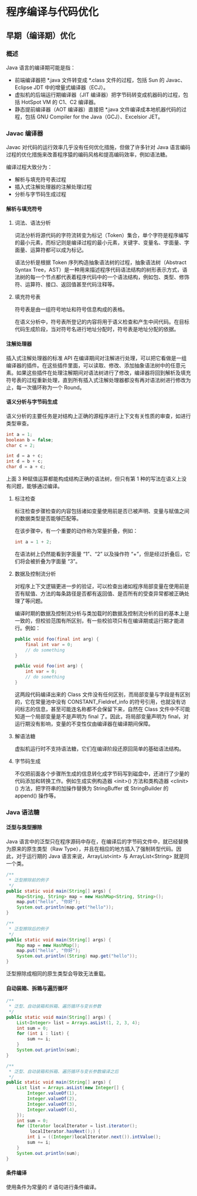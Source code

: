 # 程序编译与代码优化

## 早期（编译期）优化

### 概述

Java 语言的编译期可能是指：

- 前端编译器把 *.java 文件转变成 *.class 文件的过程，包括 Sun 的 Javac、Eclipse JDT 中的增量式编译器（ECJ）。
- 虚拟机的后端运行期编译器（JIT 编译器）把字节码转变成机器码的过程，包括 HotSpot VM 的 C1、C2 编译器。
- 静态提前编译器（AOT 编译器）直接把 *.java 文件编译成本地机器代码的过程，包括 GNU Compiler for the Java（GCJ）、Excelsior JET。

### Javac 编译器

Javac 对代码的运行效率几乎没有任何优化措施，但做了许多针对 Java 语言编码过程的优化措施来改善程序猿的编码风格和提高编码效率，例如语法糖。

编译过程大致分为：

- 解析与填充符号表过程
- 插入式注解处理器的注解处理过程
- 分析与字节码生成过程

#### 解析与填充符号

1. 词法、语法分析

    词法分析将源代码的字符流转变为标记（Token）集合，单个字符是程序编写的最小元素，而标记则是编译过程的最小元素，关键字、变量名、字面量、字面量、运算符都可以成为标记。

    语法分析是根据 Token 序列构造抽象语法树的过程，抽象语法树（Abstract Syntax Tree，AST）是一种用来描述程序代码语法结构的树形表示方式，语法树的每一个节点都代表着程序代码中的一个语法结构，例如包、类型、修饰符、运算符、接口、返回值甚至代码注释等。

2. 填充符号表

    符号表是由一组符号地址和符号信息构成的表格。

    在语义分析中，符号表所登记的内容将用于语义检查和产生中间代码。在目标代码生成阶段，当对符号名进行地址分配时，符号表是地址分配的依据。

#### 注解处理器

插入式注解处理器的标准 API 在编译期间对注解进行处理，可以把它看做是一组编译器的插件。在这些插件里面，可以读取、修改、添加抽象语法树中的任意元素。如果这些插件在处理注解期间对语法树进行了修改，编译器将回到解析及填充符号表的过程重新处理，直到所有插入式注解处理器都没有再对语法树进行修改为止，每一次循环称为一个 Round。

#### 语义分析与字节码生成

语义分析的主要任务是对结构上正确的源程序进行上下文有关性质的审查，如进行类型审查。

```java
int a = 1;
boolean b = false;
char c = 2;

int d = a + c;
int d = b + c;
char d = a + c;
```

上面 3 种赋值运算都能构成结构正确的语法树，但只有第 1 种的写法在语义上没有问题，能够通过编译。

1. 标注检查

    标注检查步骤检查的内容包括诸如变量使用前是否已被声明、变量与赋值之间的数据类型是否能够匹配等。

    在该步骤中，有一个重要的动作称为常量折叠，例如：

    ```java
    int a = 1 + 2;
    ```

    在语法树上仍然能看到字面量 “1”、“2” 以及操作符 “+”，但是经过折叠后，它们将会被折叠为字面量 “3”。

2. 数据及控制流分析

    对程序上下文逻辑更进一步的验证，可以检查出诸如程序局部变量在使用前是否有赋值、方法的每条路径是否都有返回值、是否所有的受查异常都被正确处理了等问题。

    编译时期的数据及控制流分析与类加载时的数据及控制流分析的目的基本上是一致的，但校验范围有所区别，有一些校验项只有在编译期或运行期才能进行。例如：

    ```java
    public void foo(final int arg) {
        final int var = 0;
        // do something
    }
    
    public void foo(int arg) {
        int var = 0;
        // do something
    }
    ```

    这两段代码编译出来的 Class 文件没有任何区别，而局部变量与字段是有区别的，它在常量池中没有 CONSTANT_Fieldref_info 的符号引用，也就没有访问标志的信息，甚至可能连名称都不会保留下来，自然在 Class 文件中不可能知道一个局部变量是不是声明为 final 了。因此，将局部变量声明为 final，对运行期没有影响，变量的不变性仅由编译器在编译期间保障。

3. 解语法糖

    虚拟机运行时不支持语法糖，它们在编译阶段还原回简单的基础语法结构。

4. 字节码生成

    不仅把前面各个步骤所生成的信息转化成字节码写到磁盘中，还进行了少量的代码添加和转换工作。例如生成实例构造器 \<init>() 方法和类构造器 \<clinit>() 方法，把字符串的加操作替换为 StringBuffer 或 StringBuilder 的 append() 操作等。

### Java 语法糖

#### 泛型与类型擦除

Java 语言中的泛型只在程序源码中存在，在编译后的字节码文件中，就已经替换为原来的原生类型（Raw Type），并且在相应的地方插入了强制转型代码。因此，对于运行期的 Java 语言来说，ArrayList\<int> 与 ArrayList\<String> 就是同一个类。

```java
/**
 * 泛型擦除前的例子
 */
public static void main(String[] args) {
    Map<String, String> map = new HashMap<String, String>();
    map.put("hello", "你好");
    System.out.println(map.get("hello"));
}

/**
 * 泛型擦除后的例子
 */
public static void main(String[] args) {
    Map map = new HashMap();
    map.put("hello", "你好");
    System.out.println((String) map.get("hello"));
}
```

泛型擦除成相同的原生类型会导致无法重载。

#### 自动装箱、拆箱与遍历循环

```java
/**
 * 泛型、自动装箱和拆箱、遍历循环与变长参数
 */
public static void main(String[] args) {
    List<Integer> list = Arrays.asList(1, 2, 3, 4);
    int sum = 0;
    for (int i : list) {
        sum += i;
    }
    System.out.println(sum);
}

/**
 * 泛型、自动装箱和拆箱、遍历循环与变长参数编译之后
 */
public static void main(String[] args) {
    List list = Arrays.asList(new Integer[] {
        Integer.valueOf(1),
        Integer.valueOf(2),
        Integer.valueOf(3),
        Integer.valueOf(4),
    });
    int sum = 0;
    for (Iterator localIterator = list.iterator();
         localIterator.hasNext();) {
        int i = ((Integer)localIterator.next()).intValue();
        sum += i;
    }
    System.out.println(sum);
}
```

#### 条件编译

使用条件为常量的 if 语句进行条件编译。